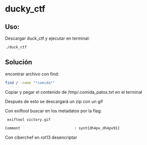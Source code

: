 # ducky_ctf

## Uso:
Descargar duck_ctf y ejecutar en terminal:

```bash
./duck_ctf
```

## Solución

encontrar archivo con find:

```bash
find / -name "*comida*"
```

Copiar y pegar el contenido de /tmp/.comida_patos.txt en el terminal

Después de esto se descargará un zip con un gif

Con exiftool buscar en los metadatos por la flag:

```bash
 exiftool victory.gif

Comment                         : synt{dh4px_dh4px91}

```

Con ciberchef en rot13 desencriptar


